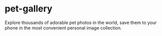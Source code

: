 # pet-gallery
Explore thousands of adorable pet photos in the world, save them to your phone in the most convenient personal image collection.
